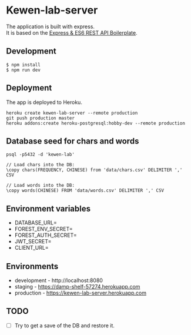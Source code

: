 # Kewen-lab-server
The application is built with express.  
It is based on the [Express & ES6 REST API Boilerplate](https://github.com/developit/express-es6-rest-api).

## Development
```
$ npm install
$ npm run dev
```

## Deployment
The app is deployed to Heroku.
```
heroku create kewen-lab-server --remote production
git push production master
heroku addons:create heroku-postgresql:hobby-dev --remote production
```

## Database seed for chars and words
```
psql -p5432 -d 'kewen-lab'

// Load chars into the DB:
\copy chars(FREQUENCY, CHINESE) from 'data/chars.csv' DELIMITER ',' CSV

// Load words into the DB:
\copy words(CHINESE) FROM 'data/words.csv' DELIMITER ',' CSV
```


## Environment variables
- DATABASE_URL=
- FOREST_ENV_SECRET=
- FOREST_AUTH_SECRET=
- JWT_SECRET=
- CLIENT_URL=

## Environments
- development - http://localhost:8080
- staging - https://damp-shelf-57274.herokuapp.com
- production - https://kewen-lab-server.herokuapp.com

## TODO
- [ ] Try to get a save of the DB and restore it.
